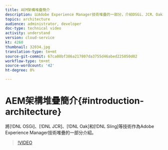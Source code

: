 ```yaml
---
title: AEM架構堆疊簡介
description: 以Adobe Experience Manager技術堆疊的一部分，介紹OSGi、JCR、Oak和Sling的技術。
topics: architecture
audience: administrator, developer
doc-type: technical video
activity: understand
version: cloud-service
kt: 4260
thumbnail: 32034.jpg
translation-type: tm+mt
source-git-commit: 67ca08bf386a217807da3755d46abed225050d02
workflow-type: tm+mt
source-wordcount: '42'
ht-degree: 0%

---
```



# AEM架構堆疊簡介{#introduction-architecture}

將[!DNL OSGi]、[!DNL JCR]、[!DNL Oak]和[!DNL Sling]等技術作為Adobe Experience Manager技術堆疊的一部分介紹。

>[!VIDEO](https://video.tv.adobe.com/v/32034/?quality=12&learn=on)